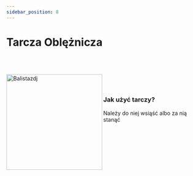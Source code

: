```yaml
---
sidebar_position: 8
---
```

# Tarcza Oblężnicza

<br></br>
<div class="box">
    <img 
    src={require('./img/tarcza_obleznicza.png').default}
    align="left"
    alt="Balistazdj"
    width="250"
    />
</div>



<br></br>

### Jak użyć tarczy?
Należy do niej wsiąść albo za nią stanąć

<br></br>
